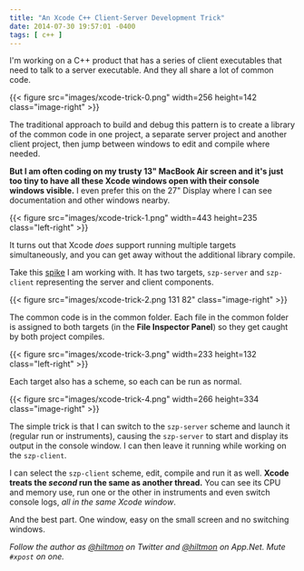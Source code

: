 ```yaml
---
title: "An Xcode C++ Client-Server Development Trick"
date: 2014-07-30 19:57:01 -0400
tags: [ c++ ]
---
```


I'm working on a C++ product that has a series of client executables that need to talk to a server executable. And they all share a lot of common code.

{{< figure src="images/xcode-trick-0.png" width=256 height=142 class="image-right" >}}

The traditional approach to build and debug this pattern is to create a library of the common code in one project, a separate server project and another client project, then jump between windows to edit and compile where needed.

**But I am often coding on my trusty 13" MacBook Air screen and it's just too tiny to have all these Xcode windows open with their console windows visible.** I even prefer this on the 27" Display where I can see documentation and other windows nearby.

{{< figure src="images/xcode-trick-1.png" width=443 height=235 class="left-right" >}}

It turns out that Xcode *does* support running multiple targets simultaneously, and you can get away without the additional library compile.

Take this [spike](https://hiltmon.com/blog/2012/04/06/spike-solutions/) I am working with. It has two targets, `szp-server` and `szp-client` representing the server and client components.

{{< figure src="images/xcode-trick-2.png 131 82" class="image-right" >}}

The common code is in the common folder. Each file in the common folder is assigned to both targets (in the **File Inspector Panel**) so they get caught by both project compiles.

{{< figure src="images/xcode-trick-3.png" width=233 height=132 class="left-right" >}}

Each target also has a scheme, so each can be run as normal.

{{< figure src="images/xcode-trick-4.png" width=266 height=334 class="image-right" >}}

The simple trick is that I can switch to the `szp-server` scheme and launch it (regular run or instruments), causing the `szp-server` to start and display its output in the console window. I can then leave it running while working on the `szp-client`.

I can select the `szp-client` scheme, edit, compile and run it as well. **Xcode treats the *second* run the same as another thread.** You can see its CPU and memory use, run one or the other in instruments and even switch console logs, *all in the same Xcode window*.

And the best part. One window, easy on the small screen and no switching windows.

*Follow the author as [@hiltmon](https://twitter.com/hiltmon) on Twitter and [@hiltmon](http://alpha.app.net/hiltmon) on App.Net. Mute `#xpost` on one.*
